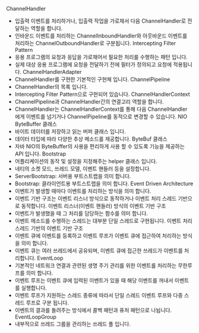 ChannelHandler
- 입출력 이벤트를 처리하거나, 입출력 작업을 가로채서 다음 ChannelHandler로 전달하는 역할을 합니다.
- 인바운드 이벤트를 처리하는 ChannelInboundHandler와 아웃바운드 이벤트를 처리하는 ChannelOutboundHandler로 구분됩니다.
Intercepting Filter Pattern
- 응용 프로그램의 요청과 응답을 가로채어서 필요한 처리를 수행하는 패턴 입니다.
- 실제 대상 응용 프로그램에 요청을 전달하기 전에 필터가 정의되고 요청에 적용됩니다.
ChannelHandlerAdapter
- ChannelHandler를 구현한 기본적인 구현체 입니다.
ChannelPipeline
- ChannelHandler의 목록 입니다.
- Intercepting Filter Pattern으로 구현되어 있습니다.
ChannelHandlerContext
- ChannelPipeline과 ChannelHandler간의 연결고리 역할을 합니다.
- ChannelHandler는 ChannelHandlerContext를 통해 다음 ChannelHandler 에게 이벤트를 넘기거나 ChannelPipeline를 동적으로 변경할 수 있습니다.
NIO ByteBuffer 클래스
- 바이트 데이터를 저장하고 읽는 버퍼 클래스 입니다.
- 데이터 타입에 따라 다양한 추상 메소드를 제공합니다.
ByteBuf 클래스
- 자바 NIO의 ByteBuffer의 사용을 편리하게 사용 할 수 있도록 기능을 제공하는 API 입니다.
Bootstrap
- 어플리케이션의 동작 및 설정을 지정해주는 helper 클래스 입니다.
- 네티의 소켓 모드, 쓰레드 모델, 이벤트 핸들러 등을 설정합니다.
- ServerBootstrap: 서버용 부트스트랩을 의미 합니다.
- Bootstrap: 클라이언트용 부트스트랩을 의미 합니다.
Event Driven Architecture
- 이벤트가 발생할 때마다 이벤트를 처리하는 방식을 의미 합니다.
- 이벤트 기반 구조는 이벤트 리스너 방식으로 동작하거나 이벤트 처리 스레드 기반으로 동작합니다.
이벤트 리스너(이벤트 핸들러) 방식의 이벤트 기반 구조
- 이벤트가 발생했을 때 그 처리를 담당하는 함수를 의미 합니다.
- 이벤트 메소드를 수행하는 스레드는 대부분 단일 스레드로 구현됩니다.
이벤트 처리 스레드 기반의 이벤트 기반 구조
- 이벤트 큐에 이벤트를 등록하고 이벤트 루프가 이벤트 큐에 접근하여 처리하는 방식을 의미 합니다.
- 이벤트 큐는 여러 쓰레드에서 공유되며, 이벤트 큐에 접근한 쓰레드가 이벤트를 처리합니다.
EventLoop
- 기본적인 네트워크 연결과 관련된 생명 주기 관리를 위한 이벤트를 처리하는 무한루프를 의미 합니다.
- 이벤트 루프는 이벤트 큐에 입력된 이벤트가 있을 때 해당 이벤트를 꺼내서 이벤트를 실행합니다.
- 이벤트 루프가 지원하는 스레드 종류에 따라서 단일 스레드 이벤트 루프와 다중 스레드 루프로 구분 됩니다.
- 이벤트의 결과를 돌려주는 방식에서 콜백 패턴과 퓨처 패턴으로 나뉩니다.
EventLoopGroup
- 내부적으로 쓰레드 그룹을 관리하는 쓰레드 풀 입니다.